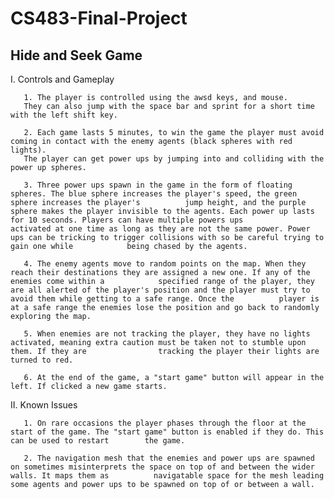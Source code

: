 # CS483-Final-Project

  Hide and Seek Game
-----------------------

I. Controls and Gameplay
      
       1. The player is controlled using the awsd keys, and mouse. 
       They can also jump with the space bar and sprint for a short time with the left shift key. 
       
       2. Each game lasts 5 minutes, to win the game the player must avoid coming in contact with the enemy agents (black spheres with red lights). 
       The player can get power ups by jumping into and colliding with the power up spheres. 

       3. Three power ups spawn in the game in the form of floating spheres. The blue sphere increases the player's speed, the green sphere increases the player's          jump height, and the purple sphere makes the player invisible to the agents. Each power up lasts for 10 seconds. Players can have multiple powers ups                activated at one time as long as they are not the same power. Power ups can be tricking to trigger collisions with so be careful trying to gain one while            being chased by the agents. 

       4. The enemy agents move to random points on the map. When they reach their destinations they are assigned a new one. If any of the enemies come within a            specified range of the player, they are all alerted of the player's position and the player must try to avoid them while getting to a safe range. Once the          player is at a safe range the enemies lose the position and go back to randomly exploring the map. 

       5. When enemies are not tracking the player, they have no lights activated, meaning extra caution must be taken not to stumble upon them. If they are                tracking the player their lights are turned to red. 
    
       6. At the end of the game, a "start game" button will appear in the left. If clicked a new game starts. 

II. Known Issues
       
       1. On rare occasions the player phases through the floor at the start of the game. The "start game" button is enabled if they do. This can be used to restart        the game. 

       2. The navigation mesh that the enemies and power ups are spawned on sometimes misinterprets the space on top of and between the wider walls. It maps them as          navigatable space for the mesh leading some agents and power ups to be spawned on top of or between a wall.  
       
